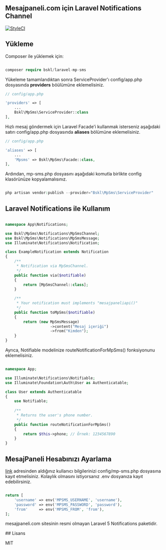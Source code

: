 ## Mesajpaneli.com için Laravel Notifications Channel

[![StyleCI](https://styleci.io/repos/129779257/shield?branch=master)](https://styleci.io/repos/129779257)

## Yükleme

Composer ile yüklemek için:

```php

composer require bskl/laravel-mp-sms

```

Yükeleme tamamlandıktan sonra ServiceProvider'ı config/app.php dosyasında **providers** böülümüne eklemelisiniz.

```php
// config/app.php

'providers' => [
    ...
    Bskl\MpSms\ServiceProvider::class
],

```

Hızlı mesaj göndermek için Laravel Facade'i kullanmak isterseniz aşağıdaki satırı config/app.php dosyasında **aliases** bölümüne eklemelisiniz.

```php
// config/app.php

'aliases' => [
    ...
    'Mpsms' => Bskl\MpSms\Facade::class,
],

```

Ardından, mp-sms.php dosyasını aşağıdaki komutla birlikte config klasörünüze kopyalamalısınız.

```php

php artisan vendor:publish --provider="Bskl\MpSms\ServiceProvider"

```

## Laravel Notifications ile Kullanım

```php

namespace App\Notifications;

use Bskl\MpSms\Notifications\MpSmsChannel;
use Bskl\MpSms\Notifications\MpSmsMessage;
use Illuminate\Notifications\Notification;

class ExampleNotification extends Notification
{
    /**
     * Notification via MpSmsChannel.
     */
    public function via($notifiable)
    {
        return [MpSmsChannel::class];
    }

    /**
     * Your notification must implements "mesajpaneliapi()"
     */
    public function toMpSms($notifiable)
    {
        return (new MpSmsMessage)
                    ->content("Mesaj içeriği")
                    ->from("Kimden");
    }
}

```

Ayrıca, Notifiable modelinize routeNotificationForMpSms() fonksiyonunu eklemelisiniz.

```php

namespace App;

use Illuminate\Notifications\Notifiable;
use Illuminate\Foundation\Auth\User as Authenticatable;

class User extends Authenticatable
{
    use Notifiable;
    
    /**
     * Returns the user's phone number.
     */
    public function routeNotificationForMpSms()
    {
        return $this->phone; // Örnek: 1234567890
    }
}

```

## MesajPaneli Hesabınızı Ayarlama

[link](https://smsvitrini.com/ "https://smsvitrini.com/") adresinden aldığınız kullanıcı bilgilerinizi config/mp-sms.php dosyasına kayıt etmelisiniz. Kolaylık olmasını istiyorsanız .env dosyanıza kayıt edebilirsiniz.

```php

return [
    'username' => env('MPSMS_USERNAME', 'username'),
    'password' => env('MPSMS_PASSWORD', 'password'),
    'from'     => env('MPSMS_FROM', 'from'),
];

```

mesajpaneli.com sitesinin resmi olmayan Laravel 5 Notifications paketidir.

## Lisans

MIT